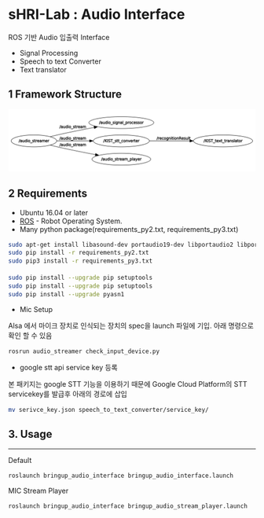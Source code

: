 sHRI-Lab : Audio Interface
===========================================================

ROS 기반 Audio 입출력 Interface
- Signal Processing
- Speech to text Converter
- Text translator

## 1 Framework Structure

![H/W Structure](./assets/images/audio_interface.png)

## 2 Requirements

-	Ubuntu 16.04 or later
-	[ROS](http://wiki.ros.org/) - Robot Operating System.
-	Many python package(requirements_py2.txt, requirements_py3.txt)
```bash
sudo apt-get install libasound-dev portaudio19-dev libportaudio2 libportaudiocpp0
sudo pip install -r requirements_py2.txt
sudo pip3 install -r requirements_py3.txt

sudo pip install --upgrade pip setuptools
sudo pip install --upgrade pip setuptools
sudo pip install --upgrade pyasn1
```
-   Mic Setup

Alsa 에서 마이크 장치로 인식되는 장치의 spec을 launch 파일에 기입.
아래 명령으로 확인 할 수 있음
```bash
rosrun audio_streamer check_input_device.py
```
-   google stt api service key 등록

본 패키지는 google STT 기능을 이용하기 때문에 Google Cloud Platform의 STT servicekey를 발급후 아래의 경로에 삽입

```bash
mv serivce_key.json speech_to_text_converter/service_key/
```


## 3. Usage
--------

Default
```bash
roslaunch bringup_audio_interface bringup_audio_interface.launch
```

MIC Stream Player

```bash
roslaunch bringup_audio_interface bringup_audio_stream_player.launch
```
